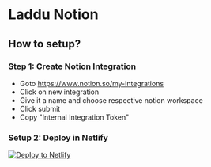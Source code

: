 # Laddu Notion

## How to setup?
### Step 1: Create Notion Integration
- Goto https://www.notion.so/my-integrations
- Click on new integration
- Give it a name and choose respective notion workspace
- Click submit
- Copy "Internal Integration Token" 

### Setup 2: Deploy in Netlify
[![Deploy to Netlify](https://www.netlify.com/img/deploy/button.svg)](https://app.netlify.com/start/deploy?repository=https://github.com/sureshdsk/laddu)
